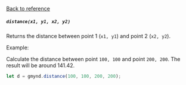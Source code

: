 [Back to reference](../README.md)

##### `distance(x1, y1, x2, y2)`
Returns the distance between point 1 (`x1, y1`) and point 2 (`x2, y2`).

Example:

Calculate the distance between point `100, 100` and point `200, 200`. The result will be around 141.42.
```javascript
let d = gmynd.distance(100, 100, 200, 200);
```

